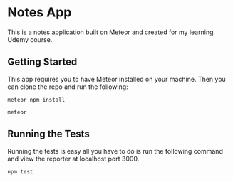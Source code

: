 # Notes App

This is a notes application built on Meteor and created for my learning Udemy course.

## Getting Started

This app requires you to have Meteor installed on your machine. Then you can clone the repo and run the following:

```
meteor npm install
```

```
meteor
```

## Running the Tests

Running the tests is easy all you have to do is run the following command and view the reporter at localhost port 3000.

```
npm test
```
